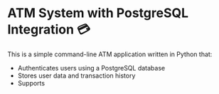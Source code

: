 # ATM System with PostgreSQL Integration 💳

This is a simple command-line ATM application written in Python that:
- Authenticates users using a PostgreSQL database
- Stores user data and transaction history
- Supports

